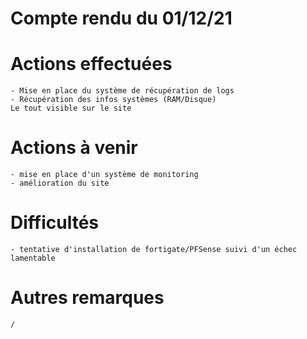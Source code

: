 # Compte rendu du 01/12/21

# Actions effectuées
    - Mise en place du système de récupération de logs
    - Récupération des infos systèmes (RAM/Disque)
    Le tout visible sur le site

# Actions à venir
    - mise en place d'un système de monitoring
    - amélioration du site

# Difficultés
    - tentative d'installation de fortigate/PFSense suivi d'un échec lamentable   

# Autres remarques
    /
